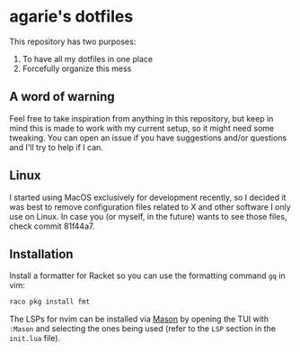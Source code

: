 # agarie's dotfiles

This repository has two purposes:

1. To have all my dotfiles in one place
2. Forcefully organize this mess

## A word of warning

Feel free to take inspiration from anything in this repository, but keep in
mind this is made to work with my current setup, so it might need some
tweaking. You can open an issue if you have suggestions and/or questions and
I'll try to help if I can.

## Linux

I started using MacOS exclusively for development recently, so I decided it was
best to remove configuration files related to X and other software I only use
on Linux. In case you (or myself, in the future) wants to see those files,
check commit 81f44a7.

## Installation

Install a formatter for Racket so you can use the formatting command `gq` in vim:

```sh
raco pkg install fmt
```

The LSPs for nvim can be installed via
[Mason](https://github.com/mason-org/mason.nvim) by opening the TUI with
`:Mason` and selecting the ones being used (refer to the `LSP` section in the
`init.lua` file).
